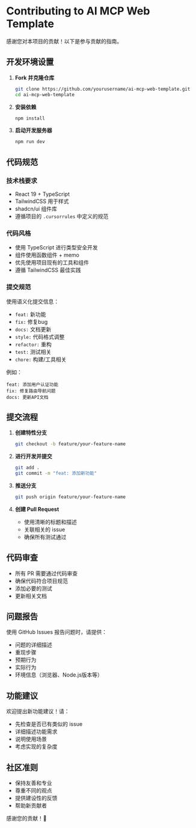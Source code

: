# Contributing to AI MCP Web Template

感谢您对本项目的贡献！以下是参与贡献的指南。

## 开发环境设置

1. **Fork 并克隆仓库**
   ```bash
   git clone https://github.com/yourusername/ai-mcp-web-template.git
   cd ai-mcp-web-template
   ```

2. **安装依赖**
   ```bash
   npm install
   ```

3. **启动开发服务器**
   ```bash
   npm run dev
   ```

## 代码规范

### 技术栈要求
- React 19 + TypeScript
- TailwindCSS 用于样式
- shadcn/ui 组件库
- 遵循项目的 `.cursorrules` 中定义的规范

### 代码风格
- 使用 TypeScript 进行类型安全开发
- 组件使用函数组件 + memo
- 优先使用项目现有的工具和组件
- 遵循 TailwindCSS 最佳实践

### 提交规范
使用语义化提交信息：
- `feat:` 新功能
- `fix:` 修复bug
- `docs:` 文档更新
- `style:` 代码格式调整
- `refactor:` 重构
- `test:` 测试相关
- `chore:` 构建/工具相关

例如：
```
feat: 添加用户认证功能
fix: 修复路由导航问题
docs: 更新API文档
```

## 提交流程

1. **创建特性分支**
   ```bash
   git checkout -b feature/your-feature-name
   ```

2. **进行开发并提交**
   ```bash
   git add .
   git commit -m "feat: 添加新功能"
   ```

3. **推送分支**
   ```bash
   git push origin feature/your-feature-name
   ```

4. **创建 Pull Request**
   - 使用清晰的标题和描述
   - 关联相关的 issue
   - 确保所有测试通过

## 代码审查

- 所有 PR 需要通过代码审查
- 确保代码符合项目规范
- 添加必要的测试
- 更新相关文档

## 问题报告

使用 GitHub Issues 报告问题时，请提供：
- 问题的详细描述
- 重现步骤
- 预期行为
- 实际行为
- 环境信息（浏览器、Node.js版本等）

## 功能建议

欢迎提出新功能建议！请：
- 先检查是否已有类似的 issue
- 详细描述功能需求
- 说明使用场景
- 考虑实现的复杂度

## 社区准则

- 保持友善和专业
- 尊重不同的观点
- 提供建设性的反馈
- 帮助新贡献者

感谢您的贡献！🎉
